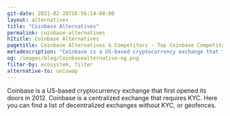 ```yaml
---
git-date: 2021-02-28T16:56:14-08:00
layout: alternatives
title: "Coinbase Alternatives"
permalink: coinbase-alternatives
h1title: Coinbase Alternatives
pagetitle: Coinbase Alternatives & Competitors - Top Coinbase Competitors and Alternatives
metadescription: "Coinbase is a US-based cryptocurrency exchange that first opened its doors in 2012. Coinbase is a centralized exchange that requires KYC. Here you can find a list of decentralized exchanges without KYC, or geofences."
og: /images/blog/Coinbasealternative-og.png
filter-by: ecosystem, filter
alternative-to: uniswap
---
```


Coinbase is a US-based cryptocurrency exchange that first opened its doors in 2012. Coinbase is a centralized exchange that requires KYC. Here you can find a list of decentralized exchanges without KYC, or geofences.
